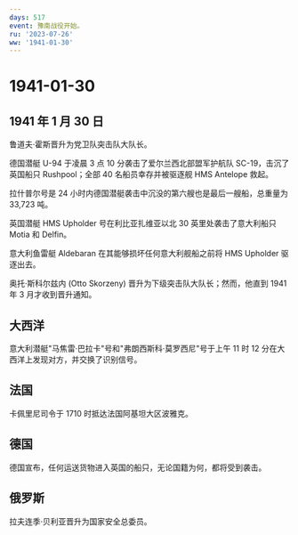 ```yaml
---
days: 517
event: 豫南战役开始。
ru: '2023-07-26'
ww: '1941-01-30'
---
```


# 1941-01-30

## 1941 年 1 月 30 日

鲁道夫·霍斯晋升为党卫队突击队大队长。

德国潜艇 U-94 于凌晨 3 点 10 分袭击了爱尔兰西北部盟军护航队
SC-19，击沉了英国船只 Rushpool；全部 40 名船员幸存并被驱逐舰 HMS
Antelope 救起。

拉什普尔号是 24 小时内德国潜艇袭击中沉没的第六艘也是最后一艘船，总重量为
33,723 吨。

英国潜艇 HMS Upholder 号在利比亚扎维亚以北 30 英里处袭击了意大利船只
Motia 和 Delfin。

意大利鱼雷艇 Aldebaran 在其能够损坏任何意大利舰船之前将 HMS Upholder
驱逐出去。

奥托·斯科尔兹内 (Otto Skorzeny) 晋升为下级突击队大队长；然而，他直到
1941 年 3 月才收到晋升通知。

## 大西洋

意大利潜艇"马焦雷·巴拉卡"号和"弗朗西斯科·莫罗西尼"号于上午 11 时 12
分在大西洋上发现对方，并交换了识别信号。

## 法国

卡佩里尼司令于 1710 时抵达法国阿基坦大区波雅克。

## 德国

德国宣布，任何运送货物进入英国的船只，无论国籍为何，都将受到袭击。

## 俄罗斯

拉夫连季·贝利亚晋升为国家安全总委员。